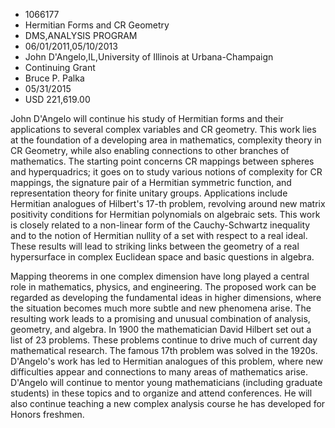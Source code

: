 
* 1066177
* Hermitian Forms and CR Geometry
* DMS,ANALYSIS PROGRAM
* 06/01/2011,05/10/2013
* John D'Angelo,IL,University of Illinois at Urbana-Champaign
* Continuing Grant
* Bruce P. Palka
* 05/31/2015
* USD 221,619.00

John D'Angelo will continue his study of Hermitian forms and their applications
to several complex variables and CR geometry. This work lies at the foundation
of a developing area in mathematics, complexity theory in CR Geometry, while
also enabling connections to other branches of mathematics. The starting point
concerns CR mappings between spheres and hyperquadrics; it goes on to study
various notions of complexity for CR mappings, the signature pair of a Hermitian
symmetric function, and representation theory for finite unitary groups.
Applications include Hermitian analogues of Hilbert's 17-th problem, revolving
around new matrix positivity conditions for Hermitian polynomials on algebraic
sets. This work is closely related to a non-linear form of the Cauchy-Schwartz
inequality and to the notion of Hermitian nullity of a set with respect to a
real ideal. These results will lead to striking links between the geometry of a
real hypersurface in complex Euclidean space and basic questions in algebra.

Mapping theorems in one complex dimension have long played a central role in
mathematics, physics, and engineering. The proposed work can be regarded as
developing the fundamental ideas in higher dimensions, where the situation
becomes much more subtle and new phenomena arise. The resulting work leads to a
promising and unusual combination of analysis, geometry, and algebra. In 1900
the mathematician David Hilbert set out a list of 23 problems. These problems
continue to drive much of current day mathematical research. The famous 17th
problem was solved in the 1920s. D'Angelo's work has led to Hermitian analogues
of this problem, where new difficulties appear and connections to many areas of
mathematics arise. D'Angelo will continue to mentor young mathematicians
(including graduate students) in these topics and to organize and attend
conferences. He will also continue teaching a new complex analysis course he has
developed for Honors freshmen.
